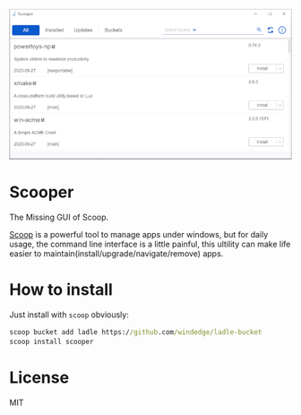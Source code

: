 ![Scooper](./Scooper.png)

# Scooper
The Missing GUI of Scoop.

[Scoop](https://scoop.sh/) is a powerful tool to manage apps under windows, but for daily usage, the command line interface is a little painful, this ultility can make life easier to maintain(install/upgrade/navigate/remove) apps.

# How to install

Just install with `scoop` obviously:

```cmd
scoop bucket add ladle https://github.com/windedge/ladle-bucket
scoop install scooper
```

# License
MIT
